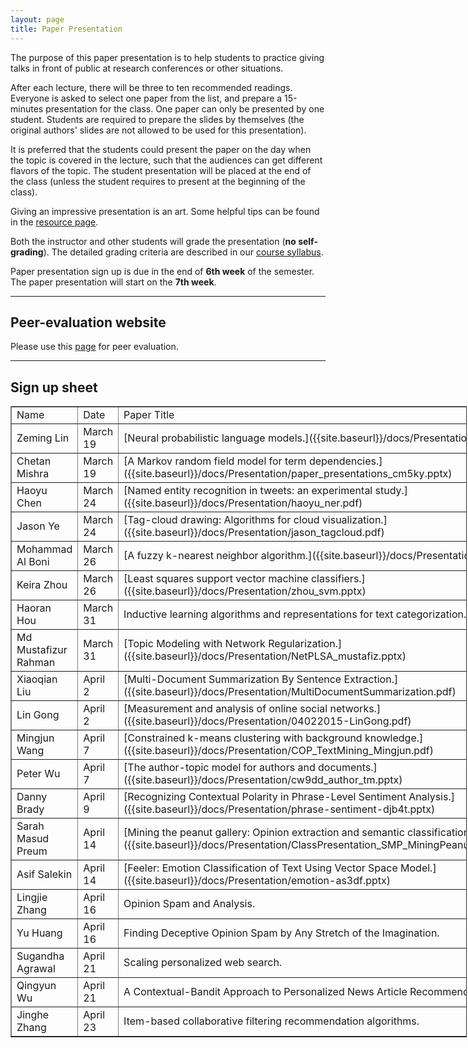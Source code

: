 ```yaml
---
layout: page
title: Paper Presentation
---
```


The purpose of this paper presentation is to help students to practice giving talks in front of public at research conferences or other situations.

After each lecture, there will be three to ten recommended readings. Everyone is asked to select one paper from the list, and prepare a 15-minutes presentation for the class. One paper can only be presented by one student. Students are required to prepare the slides by themselves (the original authors' slides are not allowed to be used for this presentation).

It is preferred that the students could present the paper on the day when the topic is covered in the lecture, such that the audiences can get different flavors of the topic. The student presentation will be placed at the end of the class (unless the student requires to present at the beginning of the class).

Giving an impressive presentation is an art. Some helpful tips can be found in the [resource page]({{site.baseurl}}/resources).

Both the instructor and other students will grade the presentation (**no self-grading**). The detailed grading criteria are described in our [course syllabus]({{site.baseurl}}/docs/syllabus.pdf).

Paper presentation sign up is due in the end of **6th week** of the semester. The paper presentation will start on the **7th week**. 

-----
## Peer-evaluation website

Please use this [page](http://www.cs.virginia.edu/~hw5x/Course/evaluation/login.php) for peer evaluation.

-----
## Sign up sheet
<center>
<table border="1" style="width:730px;">
	<tr>
		<td>Name</td>
		<td>Date</td> 
		<td>Paper Title</td>
	</tr>
	<tr>
		<td>Zeming Lin</td>
		<td>March 19</td> 
		<td>[Neural probabilistic language models.]({{site.baseurl}}/docs/Presentation/neuralLM.pdf)</td>
	</tr>
	<tr>
		<td>Chetan Mishra</td>
		<td>March 19</td> 
		<td>[A Markov random field model for term dependencies.]({{site.baseurl}}/docs/Presentation/paper_presentations_cm5ky.pptx)</td>
	</tr>
	<tr>
		<td>Haoyu Chen</td>
		<td>March 24</td> 
		<td>[Named entity recognition in tweets: an experimental study.]({{site.baseurl}}/docs/Presentation/haoyu_ner.pdf)</td>
	</tr>
	<tr>
		<td>Jason Ye</td>
		<td>March 24</td> 
		<td>[Tag-cloud drawing: Algorithms for cloud visualization.]({{site.baseurl}}/docs/Presentation/jason_tagcloud.pdf)</td>
	</tr>
	<tr>
		<td>Mohammad Al Boni</td>
		<td>March 26</td> 
		<td>[A fuzzy k-nearest neighbor algorithm.]({{site.baseurl}}/docs/Presentation/ma2sm_knn.pptx)</td>
	</tr>
	<tr>
		<td>Keira Zhou</td>
		<td>March 26</td> 
		<td>[Least squares support vector machine classifiers.]({{site.baseurl}}/docs/Presentation/zhou_svm.pptx)</td>
	</tr>
	<tr>
		<td>Haoran Hou</td>
		<td>March 31</td> 
		<td>Inductive learning algorithms and representations for text categorization.</td>
	</tr>
	<tr>
		<td>Md Mustafizur Rahman</td>
		<td>March 31</td> 
		<td>[Topic Modeling with Network Regularization.]({{site.baseurl}}/docs/Presentation/NetPLSA_mustafiz.pptx)</td>
	</tr>
	<tr>
		<td>Xiaoqian Liu</td>
		<td>April 2</td> 
		<td>[Multi-Document Summarization By Sentence Extraction.]({{site.baseurl}}/docs/Presentation/MultiDocumentSummarization.pdf)</td>
	</tr>
	<tr>
		<td>Lin Gong</td>
		<td>April 2</td> 
		<td>[Measurement and analysis of online social networks.]({{site.baseurl}}/docs/Presentation/04022015-LinGong.pdf)</td>
	</tr>
	<tr>
		<td>Mingjun Wang</td>
		<td>April 7</td> 
		<td>[Constrained k-means clustering with background knowledge.]({{site.baseurl}}/docs/Presentation/COP_TextMining_Mingjun.pdf)</td>
	</tr>
	<tr>
		<td>Peter Wu</td>
		<td>April 7</td> 
		<td>[The author-topic model for authors and documents.]({{site.baseurl}}/docs/Presentation/cw9dd_author_tm.pptx)</td>
	</tr>
	<tr>
		<td>Danny Brady</td>
		<td>April 9</td> 
		<td>[Recognizing Contextual Polarity in Phrase-Level Sentiment Analysis.]({{site.baseurl}}/docs/Presentation/phrase-sentiment-djb4t.pptx)</td>
	</tr>
	<tr>
		<td>Sarah Masud Preum</td>
		<td>April 14</td> 
		<td>[Mining the peanut gallery: Opinion extraction and semantic classification of product reviews.]({{site.baseurl}}/docs/Presentation/ClassPresentation_SMP_MiningPeanutGallery_14Apr2015.pptx)</td>
	</tr>
	<tr>
		<td>Asif Salekin</td>
		<td>April 14</td> 
		<td>[Feeler: Emotion Classification of Text Using Vector Space Model.]({{site.baseurl}}/docs/Presentation/emotion-as3df.pptx)</td>
	</tr>
	<tr>
		<td>Lingjie Zhang</td>
		<td>April 16</td> 
		<td>Opinion Spam and Analysis.</td>
	</tr>
	<tr>
		<td>Yu Huang</td>
		<td>April 16</td> 
		<td>Finding Deceptive Opinion Spam by Any Stretch of the Imagination.</td>
	</tr>
	<tr>
		<td>Sugandha Agrawal</td>
		<td>April 21</td> 
		<td>Scaling personalized web search.</td>
	</tr>
	<tr>
		<td>Qingyun Wu</td>
		<td>April 21</td> 
		<td>A Contextual-Bandit Approach to Personalized News Article Recommendation.</td>
	</tr>
	<tr>
		<td>Jinghe Zhang</td>
		<td>April 23</td> 
		<td>Item-based collaborative filtering recommendation algorithms.</td>
	</tr>
</table>
</center>